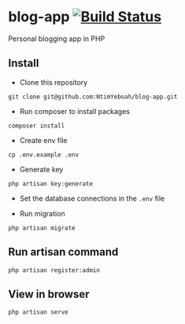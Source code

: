 # blog-app [![Build Status](https://travis-ci.org/NtimYeboah/blog-app.svg?branch=master)](https://travis-ci.org/NtimYeboah/blog-app)

Personal blogging app in PHP

## Install

- Clone this repository

`git clone git@github.com:NtimYeboah/blog-app.git`

- Run composer to install packages

`composer install`

- Create env file

`cp .env.example .env`

- Generate key

`php artisan key:generate`

- Set the database connections in the `.env` file

- Run migration

`php artisan migrate`

## Run artisan command

`php artisan register:admin`

## View in browser

`php artisan serve`
